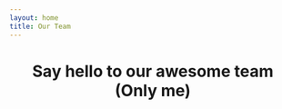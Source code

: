 ```yaml
---
layout: home
title: Our Team
---
```


<script setup>
import { VPTeamMembers } from 'vitepress/theme'

const members = [
  {
    avatar: 'https://avatars.githubusercontent.com/u/76526141?v=4',
    name: 'Alireza Abasi',
    title: 'Creator',
    links: [
        { icon: 'github', link: 'https://github.com/AlirezaAbasi' },
      { icon: 'telegram', link: 'https://t.me/vortex22' },
      { icon: 'linkedin', link: 'https://www.linkedin.com/in/alireza-abasi-7000000000000000000/' },
      { icon: 'whatsapp', link: 'https://wa.me/989023007950' },
    ]
  },
  // Add more team members here22222222222
]
</script>

<div class="team-container" align="center">
  <h1>Say hello to our awesome team (Only me)</h1>
  <VPTeamMembers size="small" :members="members" />
</div>
